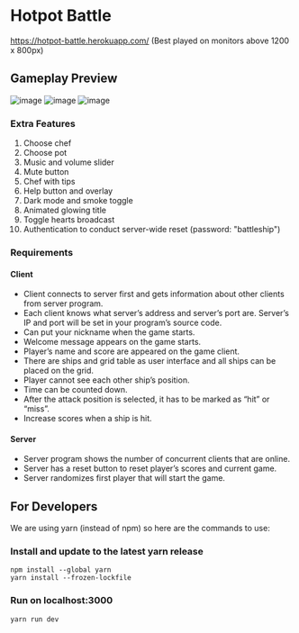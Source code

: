 # Hotpot Battle
https://hotpot-battle.herokuapp.com/ (Best played on monitors above 1200 x 800px)  

## Gameplay Preview
![image](https://user-images.githubusercontent.com/86651236/204081740-bdaa9f78-8dbd-4328-98dd-e680d208a00d.png)
![image](https://user-images.githubusercontent.com/86651236/204081754-e34c2121-94f4-403f-b11c-a0c906dec627.png)
![image](https://user-images.githubusercontent.com/86651236/204082021-d916e2ac-3d10-4422-b6fd-8de3f238cdf1.png)

### Extra Features
1. Choose chef
2. Choose pot
3. Music and volume slider
4. Mute button
5. Chef with tips
6. Help button and overlay
7. Dark mode and smoke toggle
8. Animated glowing title
9. Toggle hearts broadcast
10. Authentication to conduct server-wide reset (password: "battleship")

### Requirements
#### Client
- Client connects to server first and gets information about other clients from 
server program.  
- Each client knows what server’s address and server’s port are. Server’s IP and 
port will be set in your program’s source code.  
- Can put your nickname when the game starts.  
- Welcome message appears on the game starts.  
- Player’s name and score are appeared on the game client.  
- There are ships and grid table as user interface and all ships can be placed on 
the grid.  
- Player cannot see each other ship’s position.  
- Time can be counted down.  
- After the attack position is selected, it has to be marked as “hit” or “miss”.  
- Increase scores when a ship is hit.  

#### Server 
- Server program shows the number of concurrent clients that are online.  
- Server has a reset button to reset player’s scores and current game.  
- Server randomizes first player that will start the game.  

## For Developers
We are using yarn (instead of npm) so here are the commands to use:
### Install and update to the latest yarn release
```
npm install --global yarn  
yarn install --frozen-lockfile  
```
### Run on localhost:3000
```
yarn run dev  
```
